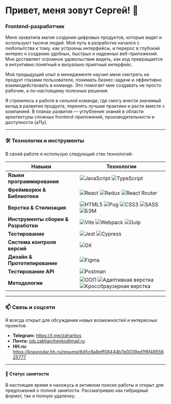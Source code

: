 # Привет, меня зовут Сергей! 👋

### Frontend-разработчик

Меня захватила магия создания цифровых продуктов, которые видят и используют тысячи людей. Мой путь в разработке начался с любопытства к тому, как устроены интерфейсы, и перерос в глубокий интерес к созданию удобных, быстрых и надежных веб-приложений. Мне доставляет огромное удовольствие видеть, как код превращается в интуитивно понятный и визуально приятный интерфейс.

Мой предыдущий опыт в менеджменте научил меня смотреть на продукт глазами пользователя, понимать бизнес-задачи и эффективно взаимодействовать в команде. Это помогает мне создавать не просто рабочие, а по-настоящему полезные решения.

Я стремлюсь к работе в сильной команде, где смогу внести значимый вклад в развитие продукта, перенять лучшие практики и расти вместе с компанией. В планах развития — углубление знаний в области архитектуры сложных frontend-приложений, производительности и доступности (a11y).

---

### 🛠️ Технологии и инструменты

В своей работе я использую следующий стек технологий:

| Навыки | Технологии |
|--------|------------|
| **Языки программирования** | ![JavaScript](https://img.shields.io/badge/-JavaScript-F7DF1E?style=for-the-badge&logo=javascript&logoColor=black) ![TypeScript](https://img.shields.io/badge/-TypeScript-3178C6?style=for-the-badge&logo=typescript&logoColor=white) |
| **Фреймворки & Библиотеки** | ![React](https://img.shields.io/badge/-React-61DAFB?style=for-the-badge&logo=react&logoColor=black) ![Redux](https://img.shields.io/badge/-Redux-764ABC?style=for-the-badge&logo=redux&logoColor=white) ![React Router](https://img.shields.io/badge/-React_Router-CA4245?style=for-the-badge&logo=reactrouter&logoColor=white) |
| **Верстка & Стилизация** | ![HTML5](https://img.shields.io/badge/-HTML5-E34F26?style=for-the-badge&logo=html5&logoColor=white) ![Pug](https://img.shields.io/badge/-Pug-A86454?style=for-the-badge&logo=pug&logoColor=white) ![CSS3](https://img.shields.io/badge/-CSS3-1572B6?style=for-the-badge&logo=css&logoColor=white) ![SASS](https://img.shields.io/badge/-SASS-CC6699?style=for-the-badge&logo=sass&logoColor=white) ![БЭМ](https://img.shields.io/badge/-БЭМ-17202C?style=for-the-badge&logo=bem&logoColor=white) |
| **Инструменты сборки & Разработки** | ![Vite](https://img.shields.io/badge/-Vite-646CFF?style=for-the-badge&logo=vite&logoColor=white) ![Webpack](https://img.shields.io/badge/-Webpack-8DD6F9?style=for-the-badge&logo=webpack&logoColor=black) ![Gulp](https://img.shields.io/badge/-Gulp-CF4647?style=for-the-badge&logo=gulp&logoColor=white) |
| **Тестирование** | ![Jest](https://img.shields.io/badge/-Jest-C21325?style=for-the-badge&logo=jest&logoColor=white) ![Cypress](https://img.shields.io/badge/-Cypress-17202C?style=for-the-badge&logo=cypress&logoColor=white) |
| **Система контроля версий** | ![Git](https://img.shields.io/badge/-Git-F05032?style=for-the-badge&logo=git&logoColor=white) |
| **Дизайн & Прототипирование** | ![Figma](https://img.shields.io/badge/-Figma-F24E1E?style=for-the-badge&logo=figma&logoColor=white) |
| **Тестирование API** | ![Postman](https://img.shields.io/badge/-Postman-FF6C37?style=for-the-badge&logo=postman&logoColor=white) |
| **Методологии** | ![ООП](https://img.shields.io/badge/-ООП-007ACC?style=for-the-badge&logo=typescript&logoColor=white) ![Адаптивная верстка](https://img.shields.io/badge/-Адаптивная_верстка-4CAF50?style=for-the-badge&logo=windows&logoColor=white) ![Кроссбраузерная верстка](https://img.shields.io/badge/-Кроссбраузерная_верстка-563D7C?style=for-the-badge&logo=googlechrome&logoColor=white) |

---

### 📫 Связь и соцсети

Я всегда открыт для обсуждения новых возможностей и интересных проектов.

*   **Telegram:** https://t.me/zaharitos
*   **Почта:** job.zakharchenko@mail.ru
*   **HH.ru:** https://krasnodar.hh.ru/resume/6d5c6a8eff08444b7e0039ed1f6f4955625777

---
#### 🚀 Статус занятости

В настоящее время я нахожусь в активном поиске работы и открыт для предложений о полной занятости. Рассматриваю как гибридный формат, так и полную удаленку.
